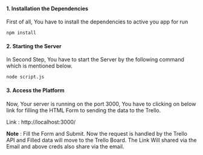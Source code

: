 
#### 1. Installation the Dependencies


First of all, You have to install the dependencies to active you app for run

```
npm install
```

#### 2. Starting the Server


In Second Step, You have to start the Server by the following command which is mentioned below.

```
node script.js
```

#### 3. Access the Platform

Now, Your server is running on the port 3000, You have to clicking on below link for filling the HTML Form to sending the data to the Trello.

Link : http://localhost:3000/


**Note** : Fill the Form and Submit. Now the request is handled by the Trello API and Filled data will move to the Trello Board. The Link Will shared via the Email and above creds also share via the email.
